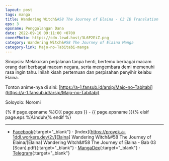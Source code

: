 ```yaml
---
layout: post
tags: manga
title: Wandering Witch&#58 The Journey of Elaina - C3 ID Translation
eps: 3
epsname: Penggalangan Dana
date: 2022-09-10 09:11:00 +0700
coverPhoto: https://cdn.lewd.host/3L6P2EiZ.png
category: Wandering Witch&#58 The Journey of Elaina Manga
category-link: Majo-no-Tabitabi-manga
---
```


Sinopsis: Melakukan perjalanan tanpa henti, bertemu berbagai macam orang dari berbagai macam negara, serta mengembara demi memenuhi rasa ingin tahu. Inilah kisah pertemuan dan perpisahan penyihir kelabu Elaina.

Tonton anime-nya di sini: [https://a-1.fansub.id/arsip/Majo-no-Tabitabi](https://a-1.fansub.id/arsip/Majo-no-Tabitabi)

Soloyolo: Noromi

{% if page.epsname %}C{{ page.eps }} - {{ page.epsname }}{% elsif page.eps %}Unduh{% endif %}

---
- [Facebook](https://www.facebook.com/103699892485487/posts/pfbid0ZLUgeBzEQbD7Bio8uYUouJ1ZM5HVSF6gyzbeTpR192GTrAUAbsATEN36QdFeRbLBl/?app=fbl){:target="_blank"} &middot; [Index](https://proyek.a-1ddl.workers.dev/2:/[Elaina] Wandering Witch&#58 The Journey of Elaina/[Elaina] Wandering Witch&#58 The Journey of Elaina - Bab 03 [Scan].pdf){:target="_blank"}  &middot; [MangaDex](https://mangadex.org/chapter/2c540308-20f9-494a-be71-6e3ce262e3ee){:target="_blank"} &middot; [Telegram](https://t.me/a1fansubweeklies/219){:target="_blank"}